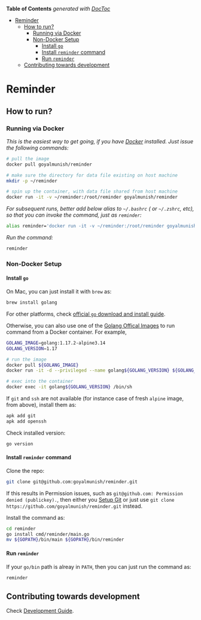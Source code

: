 <!-- START doctoc generated TOC please keep comment here to allow auto update -->
<!-- DON'T EDIT THIS SECTION, INSTEAD RE-RUN doctoc TO UPDATE -->
**Table of Contents**  *generated with [DocToc](https://github.com/thlorenz/doctoc)*

- [Reminder](#reminder)
    - [How to run?](#how-to-run)
        - [Running via Docker](#running-via-docker)
        - [Non-Docker Setup](#non-docker-setup)
            - [Install `go`](#install-go)
            - [Install `reminder` command](#install-reminder-command)
            - [Run `reminder`](#run-reminder)
    - [Contributing towards development](#contributing-towards-development)

<!-- END doctoc generated TOC please keep comment here to allow auto update -->

# Reminder

## How to run?

### Running via Docker

_This is the easiest way to get going, if you have [Docker](https://docs.docker.com/get-docker/) installed. Just issue the following commands:_

```sh
# pull the image
docker pull goyalmunish/reminder

# make sure the directory for data file existing on host machine
mkdir -p ~/reminder

# spin up the container, with data file shared from host machine
docker run -it -v ~/reminder:/root/reminder goyalmunish/reminder
```

_For subsequent runs, better add below alias to `~/.bashrc` ( or `~/.zshrc`, etc), so that you can invoke the command, just as `reminder`:_

```sh
alias reminder='docker run -it -v ~/reminder:/root/reminder goyalmunish/reminder'
```

_Run the command:_

```sh
reminder
```

### Non-Docker Setup

#### Install `go`

On Mac, you can just install it with `brew` as:

```sh
brew install golang
```

For other platforms, check [official `go` download and install guide](https://golang.org/dl/).

Otherwise, you can also use one of the [Golang Offical Images](https://hub.docker.com/_/golang) to run command from a Docker container. For example,

```sh
GOLANG_IMAGE=golang:1.17.2-alpine3.14
GOLANG_VERSION=1.17

# run the image
docker pull ${GOLANG_IMAGE}
docker run -it -d --privileged --name golang${GOLANG_VERSION} ${GOLANG_IMAGE}

# exec into the container
docker exec -it golang${GOLANG_VERSION} /bin/sh
```

If `git` and `ssh` are not available (for instance case of fresh `alpine` image, from above), install them as:

```sh
apk add git
apk add openssh
```

Check installed version:

```sh
go version
```

#### Install `reminder` command

Clone the repo:

```sh
git clone git@github.com:goyalmunish/reminder.git
```

If this results in Permission issues, such as `git@github.com: Permission denied (publickey).`, then either you [Setup Git](https://git-scm.com/book/en/v2/Getting-Started-First-Time-Git-Setup) or just use `git clone https://github.com/goyalmunish/reminder.git` instead.

Install the command as:

```sh
cd reminder
go install cmd/reminder/main.go
mv ${GOPATH}/bin/main ${GOPATH}/bin/reminder
```

#### Run `reminder`

If your `go/bin` path is alreay in `PATH`, then you can just run the command as:

```sh
reminder
```

## Contributing towards development

Check [Development Guide](./dev_guide.md).
